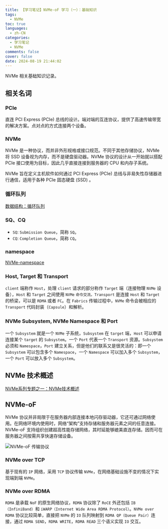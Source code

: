 ```yaml
---
title: 【学习笔记】NVMe-oF 学习（一）：基础知识
tags:
  - NVMe
toc: true
languages:
  - zh-CN
categories:
  - 学习笔记
  - NVMe
comments: false
cover: false
date: 2024-08-19 21:44:02
---
```


NVMe 相关基础知识记录。

<!-- more -->

## 相关名词

### PCIe

直连 PCI Express (PCIe) 总线的设计。端对端的互连协议，提供了高速传输带宽的解决方案。点对点的方式连接两个设备。

### NVMe

NVMe 是一种协议，而并非外形规格或接口规范。不同于其他存储协议，NVMe 将 SSD 设备视为内存，而不是硬盘驱动器。NVMe 协议的设计从一开始就以搭配 PCIe 接口使用为目标，因此几乎直接连接到服务器的 CPU 和内存子系统。

NVMe 旨在定义主机软件如何通过 PCI Express (PCIe) 总线与非易失性存储器进行通信，适用于各种 PCIe 固态硬盘 (SSD) 。

### 循环队列

[数据结构：循环队列](https://www.cnblogs.com/chenliyang/p/6554141.html)

### SQ、CQ

* `SQ`: `Submission Queue`，简称 `SQ`。
* `CQ`: `Completion Queue`，简称 `CQ`。

### namespace

[NVMe-namespace](https://www.cnblogs.com/marton/p/12545974.html)

### Host, Target 和 Transport

`client` 端称作 `Host`，处理 `client` 请求的部分称作 `Target` 端（连接物理 `NVMe` 设备），`Host` 和 `Target` 之间使用 `NVMe` `命令交流。Transport` 是连接 `Host` 和 `Target` 的桥梁，可以是 `RDMA` 或者 `FC`。在 `Fabrics` 传输过程中，`NVMe` 命令会被相应的 `Transport` 代码封装（`Capsule`）和解析。

### NVMe Subsystem, NVMe Namespace 和 Port

一个 `Subsystem` 就是一个 `NVMe` 子系统，`Subsystem` 在 `target` 端，`Host` 可以申请连接某个 `target` 的 `Subsystem`。一个 `Port` 代表一个 `Transport` 资源。`Subsystem` 必须和 `Namespace`，`Port` 建立关系，但是他们的联系又是很灵活的：即一个 `Subsystem` 可以包含多个 `Namespace`，一个 `Namespace` 可以加入多个 `Subsystem`，一个 `Port` 可以放入多个 `Subsystem`。




## NVMe 技术概述

[NVMe系列专题之一：NVMe技术概述](https://mp.weixin.qq.com/s?__biz=MzIwNTUxNDgwNg==&mid=2247484348&idx=1&sn=1fd3356c6cd9fee9492dcc7d6eb30345&chksm=972ef2e5a0597bf3190c7e5d7717e25ef3a5d83a1b6d7a20f8c4adb1beafc4372f1d79288dd7&scene=21#wechat_redirect)


## NVMe-oF

NVMe 协议并非局限于在服务器内部连接本地闪存驱动器，它还可通过网络使用。在网络环境内使用时，网络“架构”支持存储和服务器元素之间的任意连接。NVMe-oF 支持组织创建超高性能存储网络，其时延能够媲美直连存储。因而可在服务器之间按需共享快速存储设备。

![NVMe-oF 传输协议](https://ask.qcloudimg.com/http-save/yehe-1419448/e99d89fe79397560d65e0f51d680e2f6.png)

### NVMe over TCP

基于现有的 `IP` 网络，采用 `TCP` 协议传输 `NVMe`，在网络基础设施不变的情况下实现端到端 `NVMe`。

### NVMe over RDMA

`RDMA` 是承载 `NoF` 的原生网络协议，`RDMA` 协议除了 `RoCE` 外还包括 `IB（InfiniBand）`和 `iWARP（Internet Wide Area RDMA Protocol）`。`NVMe over RDMA` 协议比较简单，直接把 `NVMe` 的 `IO` 队列映射到 `RDMA QP（Queue Pair）`连接，通过 `RDMA SEND`，`RDMA WRITE`，`RDMA READ` 三个语义实现 `IO` 交互。